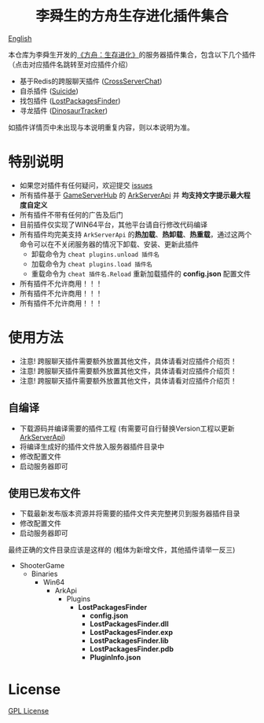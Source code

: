 <h1 align="center"> 李舜生的方舟生存进化插件集合 </h1>

<a href="README-en.md">English</a>

本仓库为李舜生开发的[《方舟：生存进化》](https://store.steampowered.com/app/346110/ARK_Survival_Evolved/)的服务器插件集合，包含以下几个插件（点击对应插件名跳转至对应插件介绍）

- 基于Redis的跨服聊天插件 (<a href="CrossServerChat/README-cn.md">CrossServerChat</a>)
- 自杀插件 (<a href="Suicide/README-cn.md">Suicide</a>)
- 找包插件 (<a href="LostPackagesFinder/README-cn.md">LostPackagesFinder</a>)
- 寻龙插件 (<a href="DinosaurTracker/README-cn.md">DinosaurTracker</a>)

如插件详情页中未出现与本说明重复内容，则以本说明为准。

# 特别说明
- 如果您对插件有任何疑问，欢迎提交 <a href="issues">issues</a>
- 所有插件基于 [GameServerHub](https://gameservershub.com/) 的 [ArkServerApi](https://gameservershub.com/forums/resources/ark-server-api.12/) 并 **均支持文字提示最大程度自定义**
- 所有插件不带有任何的广告及后门
- 目前插件仅实现了WIN64平台，其他平台请自行修改代码编译
- 所有插件均完美支持 `ArkServerApi` 的**热加载**、**热卸载**、**热重载**，通过这两个命令可以在不关闭服务器的情况下卸载、安装、更新此插件
  - 卸载命令为 `cheat plugins.unload 插件名`
  - 加载命令为 `cheat plugins.load 插件名`
  - 重载命令为 `cheat 插件名.Reload` 重新加载插件的 **config.json** 配置文件
- 所有插件不允许商用！！！
- 所有插件不允许商用！！！
- 所有插件不允许商用！！！


# 使用方法
- 注意! 跨服聊天插件需要额外放置其他文件，具体请看对应插件介绍页！
- 注意! 跨服聊天插件需要额外放置其他文件，具体请看对应插件介绍页！
- 注意! 跨服聊天插件需要额外放置其他文件，具体请看对应插件介绍页！

## 自编译
- 下载源码并编译需要的插件工程 (有需要可自行替换Version工程以更新[ArkServerApi](https://gameservershub.com/forums/resources/ark-server-api.12/))
- 将编译生成好的插件文件放入服务器插件目录中
- 修改配置文件
- 启动服务器即可

## 使用已发布文件
- 下载最新发布版本资源并将需要的插件文件夹完整拷贝到服务器插件目录
- 修改配置文件
- 启动服务器即可

最终正确的文件目录应该是这样的 (粗体为新增文件，其他插件请举一反三)
- ShooterGame
  - Binaries
    - Win64
      - ArkApi
        - Plugins
          - **LostPackagesFinder**
            - **config.json**
            - **LostPackagesFinder.dll**
            - **LostPackagesFinder.exp**
            - **LostPackagesFinder.lib**
            - **LostPackagesFinder.pdb**
            - **PluginInfo.json**

# License
[GPL License](https://opensource.org/license/gpl-3-0)